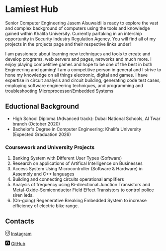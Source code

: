 # Lamiest Hub
Senior Computer Engineering Jasem Alsuwaidi is ready to explore the vast and complex background of computers using the tools and knowledge gained within Khalifa University. Currently partaking in an intership opportunity in Security Industry Regulation Agency. You will find all of my projects in the projects page and their respective links under!

I am passionate about learning new techniques and tools to create and develop programs, web servers and pages, networks and much more. I enjoy playing competitive games and hope to be one of the best in both Engineering and gaming! I am a competitive person in general and I strive to hone my knowledge on all things electronic, digital and games. I have expertise in circuit analysis and circuit building, generating code test cases, employing software engineering techniques, and programming and troubleshooting Microprocessor/Embedded Systems

## Eductional Background

- High School Diploma (Advanced track): Dubai National Schools, Al Twar branch (October 2020)
- Bachelor's Degree in Computer Engineering: Khalifa University (Expected Graduation 2026)

### Coursework and University Projects

1) Banking System with Different User Types (Software)
2) Research on applications of Artifical Intelligence on Businesses
3) Access System Using Microcontroller (Software & Hardware) in Assembly and C++ languages
4) Building and connecting circuits operational amplifiers
5) Analysis of frequency using Bi-directional Junction Transistors and Metal-Oxide-Semiconductor Field Effect Transistors to control police siren leds.
6) (On-going) Regenerative Breaking Embedded System to increase efficiency of electric bike range.

## Contacts


<img src="./images/instagram.png" alt="Instagram" width="15" height="15"> [Instagram](https://instagram.com/suwaidi03)

<img src="./images/github.png" alt="Github" width="15" height="15"> [GitHub](https://github.com/Lamiest)
